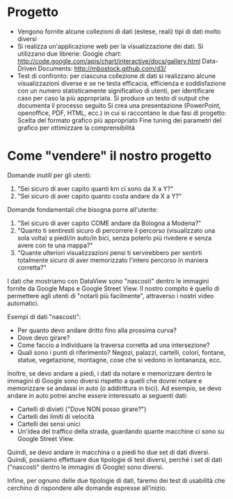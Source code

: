 Progetto
============

* Vengono fornite alcune collezioni di dati (estese, reali) tipi di dati molto diversi
* Si realizza un'applicazione web per la visualizzazione dei dati. Si utilizzano due librerie:
Google chart: http://code.google.com/apis/chart/interactive/docs/gallery.html
Data-Driven Documents: http://mbostock.github.com/d3/
* Test di confronto: per ciascuna collezione di dati si realizzano alcune visualizzazioni diverse e se ne testa efficacia, efficienza e soddisfazione con un numero statisticamente significativo di utenti, per identificare caso per caso la più appropriata.
Si produce un testo di output che documenta il processo seguito
Si crea una presentazione (PowerPoint, openoffice, PDF, HTML, ecc.) in cui si raccontano le due fasi di progetto:
Scelta del formato grafico più appropriato
Fine tuning dei parametri del grafico per ottimizzare la comprensibilità


Come "vendere" il nostro progetto
=====================================

Domande *inutili* per gli utenti:
1. "Sei sicuro di aver capito quanti km ci sono da X a Y?"
2. "Sei sicuro di aver capito quanto costa andare da X a Y?"

Domande fondamentali che bisogna porre all'utente:
1. "Sei sicuro di aver capito COME andare da Bologna a Modena?"
2. "Quanto ti sentiresti sicuro di percorrere il percorso (visualizzato
    una sola volta) a piedi/in auto/in bici, senza poterlo più rivedere 
    e senza avere con te una mappa?"
3. "Quante ulteriori visualizzazioni pensi ti servirebbero per sentirti 
    totalmente sicuro di aver memorizzato l'intero percorso in maniera 
    corretta?"

I dati che mostriamo con DataView sono "nascosti" dentro le immagini
fornite da Google Maps e Google Street View. Il nostro compito è quello
di permettere agli utenti di "notarli più facilmente", attraverso i
nostri video automatici.

Esempi di dati "nascosti":
* Per quanto devo andare dritto fino alla prossima curva?
* Dove devo girare?
* Come faccio a individuare la traversa corretta ad una intersezione?
* Quali sono i punti di riferimento? Negozi, palazzi, cartelli, colori, 
  fontane, statue, vegetazione, montagne, cose che si vedono in lontananza, 
  ecc.

Inoltre, se devo andare a piedi, i dati da notare e memorizzare dentro
le immagini di Google sono diversi rispetto a quelli che dovrei notare 
e memorizzare se andassi in auto (o addirittura in bici). Ad esempio,
se devo andare in auto potrei anche essere interessato ai seguenti dati:
* Cartelli di divieti ("Dove NON posso girare?")
* Cartelli dei limiti di velocità
* Cartelli dei sensi unici
* Un'idea del traffico della strada, guardando quante macchine ci sono 
  su Google Street View.

Quindi, se devo andare in macchina o a piedi ho due set di dati diversi.
Quindi, possiamo effettuare due tipologie di test diversi, perché i set
di dati ("nascosti" dentro le immagini di Google) sono diversi.

Infine, per ognuno delle due tipologie di dati, faremo dei test di 
usabilità che cerchino di rispondere alle domande espresse all'inizio.
